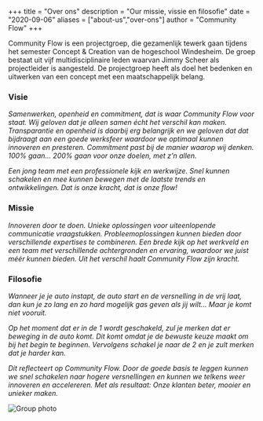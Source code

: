 +++
title = "Over ons"
description = "Our missie, vissie en filosofie"
date = "2020-09-06"
aliases = ["about-us","over-ons"]
author = "Community Flow"
+++

Community Flow is een projectgroep, die gezamenlijk tewerk gaan tijdens het semester Concept & Creation van de hogeschool Windesheim. De groep bestaat uit vijf multidisciplinaire leden waarvan Jimmy Scheer als projectleider is aangesteld. De projectgroep heeft als doel het bedenken en uitwerken van een concept met een maatschappelijk belang.

### Visie

_Samenwerken, openheid en commitment, dat is waar Community Flow voor staat. Wij geloven dat je alleen samen écht het verschil kan maken. Transparantie en openheid is daarbij erg belangrijk en we geloven dat dat bijdraagt aan een goede werksfeer waardoor we optimaal kunnen innoveren en presteren. Commitment past bij de manier waarop wij denken. 100% gaan… 200% gaan voor onze doelen, met z’n allen._

_Een jong team met een professionele kijk en werkwijze. Snel kunnen schakelen en mee kunnen bewegen met de laatste trends en ontwikkelingen. Dat is onze kracht, dat is onze flow!_

### Missie

_Innoveren door te doen. Unieke oplossingen voor uiteenlopende communicatie vraagstukken. Probleemoplossingen kunnen bieden door verschillende expertises te combineren. Een brede kijk op het werkveld en een team met verschillende achtergronden en ervaring, waardoor we juist méér kunnen bieden. Uit het verschil haalt Community Flow zijn kracht._

### Filosofie

_Wanneer je je auto instapt, de auto start en de versnelling in de vrij laat, dan kun je zo lang en zo hard mogelijk gas geven als jij wilt… Maar je komt niet vooruit._

_Op het moment dat er in de 1 wordt geschakeld, zul je merken dat er beweging in de auto komt. Dit komt omdat je de bewuste keuze maakt om bij het begin te beginnen. Vervolgens schakel je naar de 2 en je zult merken dat je harder kan._

_Dit reflecteert op Community Flow. Door de goede basis te leggen kunnen we snel schakelen naar hogere versnellingen en kunnen we telkens weer innoveren en accelereren. Met als resultaat: Onze klanten beter, mooier en unieker maken._

![Group photo](/images/windesheim.jpg)
